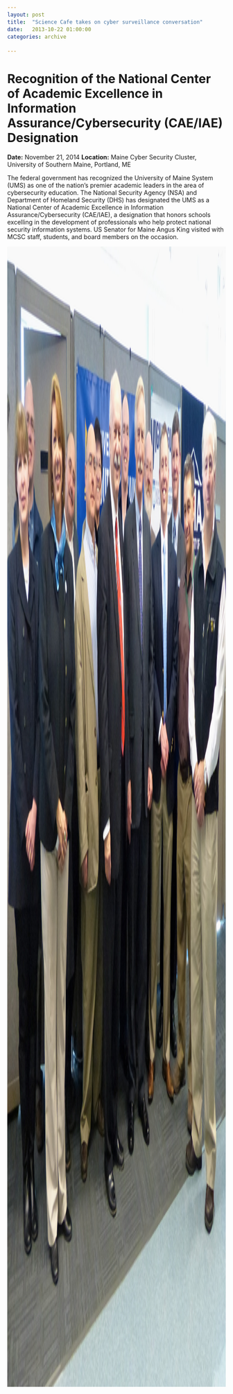```yaml
---
layout: post
title:  "Science Cafe takes on cyber surveillance conversation"
date:   2013-10-22 01:00:00
categories: archive

---
```


<h1>Recognition of the National Center of Academic Excellence in Information Assurance/Cybersecurity (CAE/IAE) Designation</h1>

<strong>Date:</strong> November 21, 2014
<strong>Location:</strong> Maine Cyber Security Cluster, University of Southern Maine, Portland, ME

<p>The federal government has recognized the University of Maine System (UMS) as one of the nation’s premier academic leaders in the area of cybersecurity education. The National Security Agency (NSA) and Department of Homeland Security (DHS) has designated the UMS as a National Center of Academic Excellence in Information Assurance/Cybersecurity (CAE/IAE), a designation that honors schools excelling in the development of professionals who help protect national security information systems. US Senator for Maine Angus King visited with MCSC staff, students, and board members on the occasion.</p>

<img src="/img/CAE-IAE_Designation_8.JPG" alt="CAE-IAE_Designation" width="3689" height="2632">




